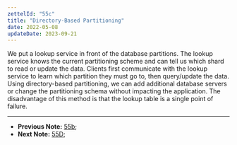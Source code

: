 ```yaml
---
zettelId: "55c"
title: "Directory-Based Partitioning"
date: 2022-05-08
updateDate: 2023-09-21
---
```


We put a lookup service in front of the database partitions. The lookup service knows the current partitioning scheme and can tell us which shard to read or update the data. Clients first communicate with the lookup service to learn which partition they must go to, then query/update the data. Using directory-based partitioning, we can add additional database servers or change the partitioning schema without impacting the application. The disadvantage of this method is that the lookup table is a single point of failure.

---

- **Previous Note:** [55b](/notes/55b/);
- **Next Note:** [55D](/notes/55d/);
